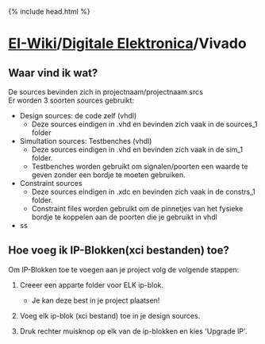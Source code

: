 {% include head.html %}
# [EI-Wiki](..)/[Digitale Elektronica](Home)/Vivado
## Waar vind ik wat?
De sources bevinden zich in projectnaam/projectnaam.srcs  
Er worden 3 soorten sources gebruikt:
* Design sources: de code zelf (vhdl)
	* Deze sources eindigen in .vhd en bevinden zich vaak in de sources_1 folder
* Simultation sources: Testbenches (vhdl)
	* Deze sources eindigen in .vhd en bevinden zich vaak in de sim_1 folder.
	* Testbenches worden gebruikt om signalen/poorten een waarde te geven zonder een bordje te moeten gebruiken.
* Constraint sources
	* Deze sources eindigen in .xdc en bevinden zich vaak in de constrs_1 folder.
	* Constraint files worden gebruikt om de pinnetjes van het fysieke bordje te koppelen aan de poorten die je gebruikt in vhdl
* ss

## Hoe voeg ik IP-Blokken(xci bestanden) toe?
Om IP-Blokken toe te voegen aan je project volg de volgende stappen:
1. Creeer een apparte folder voor ELK ip-blok.
	* Je kan deze best in je project plaatsen!

2. Voeg elk ip-blok (xci bestand) toe in je design sources.

3. Druk rechter muisknop op elk van de ip-blokken en kies 'Upgrade IP'.
